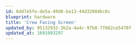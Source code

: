 ```yaml
---
id: 6dd7e5fe-de5a-49d0-ba13-44d32084bc6c
blueprint: hardware
title: 'Crew Facing Screen'
updated_by: 95132932-3b2a-4a4c-97b8-7f062ce5478f
updated_at: 1691993297
---
```

